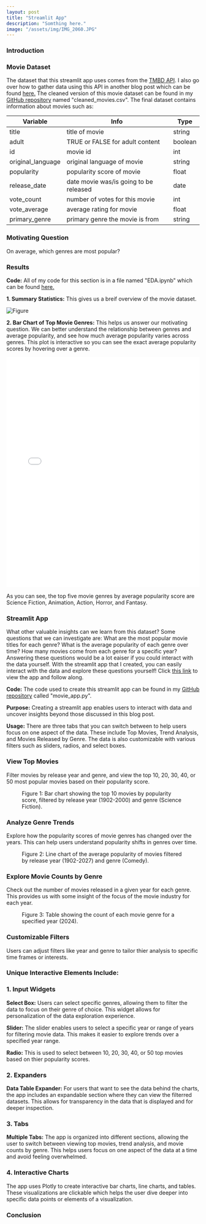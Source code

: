 ```yaml
---
layout: post
title: "Streamlit App"
description: "Somthing here."
image: "/assets/img/IMG_2060.JPG"
--- 
```


### Introduction

### Movie Dataset
The dataset that this streamlit app uses comes from the [TMBD API](https://developer.themoviedb.org/docs/getting-started). I also go over how to gather data using this API in another blog post which can be found [here.](https://laurenscarzella.github.io/my-blog/blog/api/) The cleaned version of this movie dataset can be found in my [GitHub repository](https://github.com/laurenscarzella/my-api) named "cleaned_movies.csv". The final dataset contains information about movies such as:

| Variable          | Info                                   | Type     |
|-------------------|----------------------------------------|----------|
| title             | title of movie                         | string   |
| adult             | TRUE or FALSE for adult content        | boolean  |
| id                | movie id                               | int      |
| original_language | original language of movie             | string   |
| popularity        | popularity score of movie              | float    |
| release_date      | date movie was/is going to be released | date     |
| vote_count        | number of votes for this movie         | int      |
| vote_average      | average rating for movie               | float    |
| primary_genre     | primary genre the movie is from        | string   |

### Motivating Question
On average, which genres are most popular?

### Results
**Code:** All of my code for this section is in a file named "EDA.ipynb" which can be found [here.](https://github.com/laurenscarzella/my-api/blob/main/EDA.ipynb)

**1. Summary Statistics:** This gives us a breif overview of the movie dataset.

![Figure]({{site.url}}/{{site.baseurl}}/assets/img/summary_stats.png)

**2. Bar Chart of Top Movie Genres:** This helps us answer our motivating question. We can better understand the relationship between genres and average popularity, and see how much average popularity varies across genres. This plot is interactive so you can see the exact average popularity scores by hovering over a genre.

<iframe src="{{site.url}}/{{site.baseurl}}/assets/img/interactive_plot1.html" width="100%" height="600px" frameborder="0"></iframe>

As you can see, the top five movie genres by average popularity score are Science Fiction, Animation, Action, Horror, and Fantasy.  

### Streamlit App
What other valuable insights can we learn from this dataset? Some questions that we can investigate are: What are the most popular movie titles for each genre? What is the average popularity of each genre over time? How many movies come from each genre for a specific year? Answering these questions would be a lot eaiser if you could interact with the data yourself. With the streamlit app that I created, you can easily interact with the data and explore these questions yourself! Click [this link]() to view the app and follow along.

**Code:** The code used to create this streamlit app can be found in my [GitHub repository](https://github.com/laurenscarzella/movie-streamlit) called "movie_app.py".

**Purpose:** Creating a streamlit app enables users to interact with data and uncover insights beyond those discussed in this blog post.

**Usage:** There are three tabs that you can switch between to help users focus on one aspect of the data. These include Top Movies, Trend Analysis, and Movies Released by Genre. The data is also customizable with various filters such as sliders, radios, and select boxes.

### View Top Movies
Filter movies by release year and genre, and view the top 10, 20, 30, 40, or 50 most popular movies based on their popularity score.

<figure>
	<img src="{{site.url}}/{{site.baseurl}}/assets/img/top.png" alt=""> 
	<figcaption>Figure 1: Bar chart showing the top 10 movies by popularity score, filtered by release year (1902-2000) and genre (Science Fiction).</figcaption>
</figure>

### Analyze Genre Trends
Explore how the popularity scores of movie genres has changed over the years. This can help users understand popularity shifts in genres over time.

<figure>
	<img src="{{site.url}}/{{site.baseurl}}/assets/img/trend.png" alt=""> 
	<figcaption>Figure 2: Line chart of the average popularity of movies filtered by release year (1902-2027) and genre (Comedy).</figcaption>
</figure>

### Explore Movie Counts by Genre
Check out the number of movies released in a given year for each genre. This provides us with some insight of the focus of the movie industry for each year.

<figure>
	<img src="{{site.url}}/{{site.baseurl}}/assets/img/genre_table.png" alt=""> 
	<figcaption>Figure 3: Table showing the count of each movie genre for a specified year (2024).</figcaption>
</figure>

### Customizable Filters
Users can adjust filters like year and genre to tailor thier analysis to specific time frames or interests.

### Unique Interactive Elements Include:

### 1. Input Widgets

**Select Box:** Users can select specific genres, allowing them to filter the data to focus on their genre of choice. This widget allows for personalization of the data exploration experience.

**Slider:** The slider enables users to select a specific year or range of years for filtering movie data. This makes it easier to explore trends over a specified year range.

**Radio:** This is used to select between 10, 20, 30, 40, or 50 top movies based on thier popularity scores.

### 2. Expanders

**Data Table Expander:** For users that want to see the data behind the charts, the app includes an expandable section where they can view the filterred datasets. This allows for transparency in the data that is displayed and for deeper inspection.

### 3. Tabs

**Multiple Tabs:** The app is organized into different sections, allowing the user to switch between viewing top movies, trend analysis, and movie counts by genre. This helps users focus on one aspect of the data at a time and avoid feeling overwhelmed.

### 4. Interactive Charts

The app uses Plotly to create interactive bar charts, line charts, and tables. These visualizations are clickable which helps the user dive deeper into specific data points or elements of a visualization.

### Conclusion

